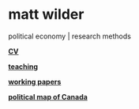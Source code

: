 <h1> matt wilder </h1>

political economy | research methods


<b>[CV](https://github.com/matt-wilder/mattwilder.net/edit/gh-pages/index.md)</b>


<b>[teaching](https://github.com/matt-wilder/mattwilder.net/edit/gh-pages/index.md)</b> 


<b>[working papers](https://github.com/matt-wilder/mattwilder.net/edit/gh-pages/index.md)</b>


<b>[political map of Canada](https://github.com/matt-wilder/mattwilder.net/edit/gh-pages/index.md)</b>



